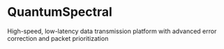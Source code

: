 # QuantumSpectral
High-speed, low-latency data transmission platform with advanced error correction and packet prioritization
